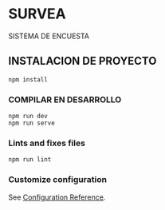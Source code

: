 # SURVEA
SISTEMA DE ENCUESTA

## INSTALACION DE PROYECTO
```
npm install
```

### COMPILAR EN DESARROLLO
```
npm run dev
npm run serve
```


### Lints and fixes files
```
npm run lint
```

### Customize configuration
See [Configuration Reference](https://cli.vuejs.org/config/).
